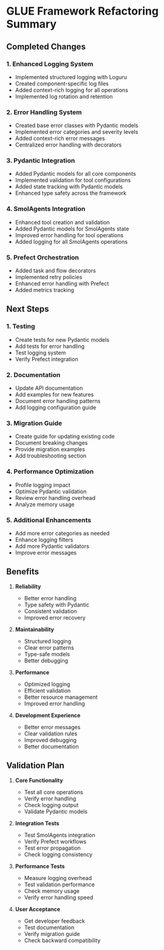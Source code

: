 # GLUE Framework Refactoring Summary

## Completed Changes

### 1. Enhanced Logging System
- Implemented structured logging with Loguru
- Created component-specific log files
- Added context-rich logging for all operations
- Implemented log rotation and retention

### 2. Error Handling System
- Created base error classes with Pydantic models
- Implemented error categories and severity levels
- Added context-rich error messages
- Centralized error handling with decorators

### 3. Pydantic Integration
- Added Pydantic models for all core components
- Implemented validation for tool configurations
- Added state tracking with Pydantic models
- Enhanced type safety across the framework

### 4. SmolAgents Integration
- Enhanced tool creation and validation
- Added Pydantic models for SmolAgents state
- Improved error handling for tool operations
- Added logging for all SmolAgents operations

### 5. Prefect Orchestration
- Added task and flow decorators
- Implemented retry policies
- Enhanced error handling with Prefect
- Added metrics tracking

## Next Steps

### 1. Testing
- Create tests for new Pydantic models
- Add tests for error handling
- Test logging system
- Verify Prefect integration

### 2. Documentation
- Update API documentation
- Add examples for new features
- Document error handling patterns
- Add logging configuration guide

### 3. Migration Guide
- Create guide for updating existing code
- Document breaking changes
- Provide migration examples
- Add troubleshooting section

### 4. Performance Optimization
- Profile logging impact
- Optimize Pydantic validation
- Review error handling overhead
- Analyze memory usage

### 5. Additional Enhancements
- Add more error categories as needed
- Enhance logging filters
- Add more Pydantic validators
- Improve error messages

## Benefits

1. **Reliability**
   - Better error handling
   - Type safety with Pydantic
   - Consistent validation
   - Improved error recovery

2. **Maintainability**
   - Structured logging
   - Clear error patterns
   - Type-safe models
   - Better debugging

3. **Performance**
   - Optimized logging
   - Efficient validation
   - Better resource management
   - Improved error handling

4. **Development Experience**
   - Better error messages
   - Clear validation rules
   - Improved debugging
   - Better documentation

## Validation Plan

1. **Core Functionality**
   - Test all core operations
   - Verify error handling
   - Check logging output
   - Validate Pydantic models

2. **Integration Tests**
   - Test SmolAgents integration
   - Verify Prefect workflows
   - Test error propagation
   - Check logging consistency

3. **Performance Tests**
   - Measure logging overhead
   - Test validation performance
   - Check memory usage
   - Verify error handling speed

4. **User Acceptance**
   - Get developer feedback
   - Test documentation
   - Verify migration guide
   - Check backward compatibility
